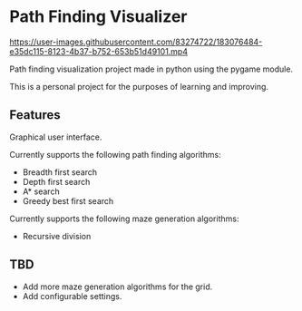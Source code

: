 # Path Finding Visualizer

https://user-images.githubusercontent.com/83274722/183076484-e35dc115-8123-4b37-b752-653b51d49101.mp4


Path finding visualization project made in python using the pygame module.  
  
This is a personal project for the purposes of learning and improving.  

## Features
Graphical user interface.  
  
Currently supports the following path finding algorithms:  
- Breadth first search
- Depth first search
- A* search
- Greedy best first search  
  
Currently supports the following maze generation algorithms:  
- Recursive division  
  
## TBD  
- Add more maze generation algorithms for the grid.
- Add configurable settings.
